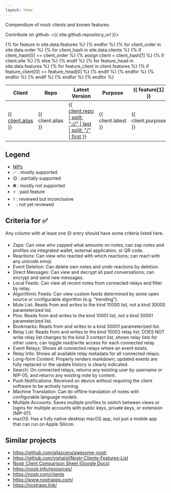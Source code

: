 ```yaml
---
layout: home
---
```


Compendium of nostr clients and known features.

Contribute on github: <{{ site.github.repository_url }}>

<div class="bigtable">
<table>
  <thead>
    <tr>
      <!-- Basic Info -->
      <th>Client</th>
      <th>Repo</th>
      <th>Latest Version</th>
      <th>Purpose</th>
      <!-- Features -->
      {% for feature in site.data.features %}
      <th>{{ feature[1] }}</th>
      {% endfor %}
    </tr>
  </thead>
  <tbody>
    {% for client_order in site.data.order %}
    {% for client_hash in site.data.clients %}
    {% if client_hash[0] == client_order %}
    {% assign client = client_hash[1] %}
    <tr>
      <!-- Basic Info -->
      {% if client.site %}
      <td><a href="{{ client.site }}">{{ client.alias }}</a></td>
      {% else %}
      <td>{{ client.alias }}</td>
      {% endif %}
      <td><a href="{{ client.repo }}">{{ client.repo | split: "://" | last | split: "/" | first }}</a></td>
      <td>{{ client.latest }}</td>
      <td>{{ client.purpose }}</td>
      <!-- Features -->
      {% for feature_head in site.data.features %}
      {% for feature_client in client.features %}
      {% if feature_client[0] == feature_head[0] %}
      <td>{{ feature_client[1] }}</td>
      {% endif %}
      {% endfor %}
      {% endfor %}
    </tr>
    {% endif %}
    {% endfor %}
    {% endfor %}
  </tbody>
</table>
</div>

## Legend

- [NIPs](https://github.com/nostr-protocol/nips)
- ✅ : mostly supported
- 🟡 : partially supported
- ❌ : mostly not supported
- ⚡ : paid feature
- `?` : reviewed but inconclusive
- <code>&nbsp;</code> : not yet reviewed

## Criteria for ✅

Any column with at least one 🟡 entry should have some criteria listed here.

- Zaps: Can view who zapped what amounts on notes; can zap notes and profiles via integrated wallet, external application, or QR code.
- Reactions: Can view who reacted with which reactions; can react with any unicode emoji.
- Event Deletion: Can delete own notes and undo reactions by deletion.
- Direct Messages: Can view and decrypt all past conversations; can encrypt and send new messages.
- Local Feeds: Can view all recent notes from connected relays and filter by relay.
- Algorithmic Feeds: Can view custom feeds determined by some open source or configurable algorithm (e.g. "trending").
- Mute List: Reads from and writes to the kind 10000 list, not a kind 30000 parameterized list.
- Pins: Reads from and writes to the kind 10001 list, not a kind 30001 parameterized list.
- Bookmarks: Reads from and writes to a kind 30001 parameterized list.
- Relay List: Reads from and writes to the kind 10002 relay list; DOES NOT write relay list changes to the kind 3 contact list; shows relay lists for other users; can toggle read/write access for each connected relay.
- Event Relays: Shows all connected relays where an event exists.
- Relay Info: Shows all available relay metadata for all connected relays.
- Long-form Content: Properly renders markdown; updated events are fully replaced or the update history is clearly indicated.
- Search: On connected relays, returns any existing user by username or NIP-05, and returns any existing note by content.
- Push Notifications: Received on device without requiring the client software to be actively running.
- Machine Translation: Can do offline translation of notes with configurable language models.
- Multiple Accounts: Saves multiple profiles to switch between views or logins for multiple accounts with public keys, private keys, or extension (NIP-07).
- macOS: Has a fully native desktop macOS app, not just a mobile app that can run on Apple Silicon.

## Similar projects

- <https://github.com/aljazceru/awesome-nostr>
- <https://github.com/vishalxl/Nostr-Clients-Features-List>
- [Nostr Client Comparison Sheet (Google Docs)](https://docs.google.com/spreadsheets/d/1GjfN_eMiEywqXfKFHZMw4rLnoQLBXYEyl2NCEtsCXWw/edit)
- <https://nostr.info/resources/>
- <https://nostr.com/clients>
- <https://www.nostrapps.com/>
- <https://nostrapp.link/>

